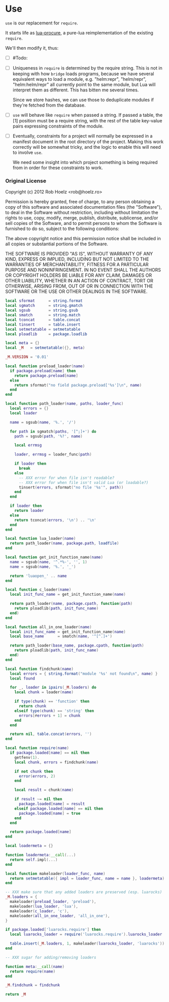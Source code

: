 # Use


`use` is our replacement for `require`\.

It starts life as [lua-procure](https://github.com/hoelzro/lua-procure), a
pure\-lua reimplementation of the existing `require`\.

We'll then modify it, thus:

- [ ]  \#Todo:

  - [ ]  Uniqueness in `require` is determined by the require string\.  This is
      not in keeping with how `bridge` loads programs, because we have
      several equivalent ways to load a module, e\.g\. "helm:repr",
      "helm/repr", "helm:helm/repr" all currently point to the same module,
      but Lua will interpret them as different\.  This has bitten me several
      times\.

      Since we store hashes, we can use those to deduplicate modules if
      they're fetched from the database\.

  - [ ]  `use` will behave like `require` when passed a string\.  If passed a
      table, the \[1\] position must be a require string, with the rest of
      the table key\-value pairs expressing constraints of the module\.

  - [ ]  Eventually, constraints for a project will normally be expressed in a
      manifest document in the root directory of the project\.  Making this
      work correctly will be somewhat tricky, and the logic to enable this
      will need to involve `use`\.

      We need some insight into which project something is being required
      from in order for these constraints to work\.


### Original License

Copyright \(c\) 2012 Rob Hoelz <rob@hoelz\.ro>

Permission is hereby granted, free of charge, to any person obtaining a copy
of this software and associated documentation files \(the "Software"\), to deal
in the Software without restriction, including without limitation the rights
to use, copy, modify, merge, publish, distribute, sublicense, and/or sell
copies of the Software, and to permit persons to whom the Software is
furnished to do so, subject to the following conditions:

The above copyright notice and this permission notice shall be included in all
copies or substantial portions of the Software\.

THE SOFTWARE IS PROVIDED "AS IS", WITHOUT WARRANTY OF ANY KIND, EXPRESS OR
IMPLIED, INCLUDING BUT NOT LIMITED TO THE WARRANTIES OF MERCHANTABILITY,
FITNESS FOR A PARTICULAR PURPOSE AND NONINFRINGEMENT\. IN NO EVENT SHALL THE
AUTHORS OR COPYRIGHT HOLDERS BE LIABLE FOR ANY CLAIM, DAMAGES OR OTHER
LIABILITY, WHETHER IN AN ACTION OF CONTRACT, TORT OR OTHERWISE, ARISING FROM,
OUT OF OR IN CONNECTION WITH THE SOFTWARE OR THE USE OR OTHER DEALINGS IN THE
SOFTWARE\.

```lua
local sformat      = string.format
local sgmatch      = string.gmatch
local sgsub        = string.gsub
local smatch       = string.match
local tconcat      = table.concat
local tinsert      = table.insert
local setmetatable = setmetatable
local ploadlib     = package.loadlib

local meta = {}
local _M   = setmetatable({}, meta)

_M.VERSION = '0.01'

local function preload_loader(name)
  if package.preload[name] then
    return package.preload[name]
  else
    return sformat("no field package.preload['%s']\n", name)
  end
end

local function path_loader(name, paths, loader_func)
  local errors = {}
  local loader

  name = sgsub(name, '%.', '/')

  for path in sgmatch(paths, '[^;]+') do
    path = sgsub(path, '%?', name)

    local errmsg

    loader, errmsg = loader_func(path)

    if loader then
      break
    else
      -- XXX error for when file isn't readable?
      -- XXX error for when file isn't valid Lua (or loadable?)
      tinsert(errors, sformat("no file '%s'", path))
    end
  end

  if loader then
    return loader
  else
    return tconcat(errors, '\n') .. '\n'
  end
end

local function lua_loader(name)
  return path_loader(name, package.path, loadfile)
end

local function get_init_function_name(name)
  name = sgsub(name, '^.*%-', '', 1)
  name = sgsub(name, '%.', '_')

  return 'luaopen_' .. name
end

local function c_loader(name)
  local init_func_name = get_init_function_name(name)

  return path_loader(name, package.cpath, function(path)
    return ploadlib(path, init_func_name)
  end)
end

local function all_in_one_loader(name)
  local init_func_name = get_init_function_name(name)
  local base_name      = smatch(name, '^[^.]+')

  return path_loader(base_name, package.cpath, function(path)
    return ploadlib(path, init_func_name)
  end)
end

local function findchunk(name)
  local errors = { string.format("module '%s' not found\n", name) }
  local found

  for _, loader in ipairs(_M.loaders) do
    local chunk = loader(name)

    if type(chunk) == 'function' then
      return chunk
    elseif type(chunk) == 'string' then
      errors[#errors + 1] = chunk
    end
  end

  return nil, table.concat(errors, '')
end

local function require(name)
  if package.loaded[name] == nil then
    getfenv(1).
    local chunk, errors = findchunk(name)

    if not chunk then
      error(errors, 2)
    end

    local result = chunk(name)

    if result ~= nil then
      package.loaded[name] = result
    elseif package.loaded[name] == nil then
      package.loaded[name] = true
    end
  end

  return package.loaded[name]
end

local loadermeta = {}

function loadermeta:__call(...)
  return self.impl(...)
end

local function makeloader(loader_func, name)
  return setmetatable({ impl = loader_func, name = name }, loadermeta)
end

-- XXX make sure that any added loaders are preserved (esp. luarocks)
_M.loaders = {
  makeloader(preload_loader, 'preload'),
  makeloader(lua_loader, 'lua'),
  makeloader(c_loader, 'c'),
  makeloader(all_in_one_loader, 'all_in_one'),
}

if package.loaded['luarocks.require'] then
  local luarocks_loader = require('luarocks.require').luarocks_loader

  table.insert(_M.loaders, 1, makeloader(luarocks_loader, 'luarocks'))
end

-- XXX sugar for adding/removing loaders

function meta:__call(name)
  return require(name)
end

_M.findchunk = findchunk

return _M
```